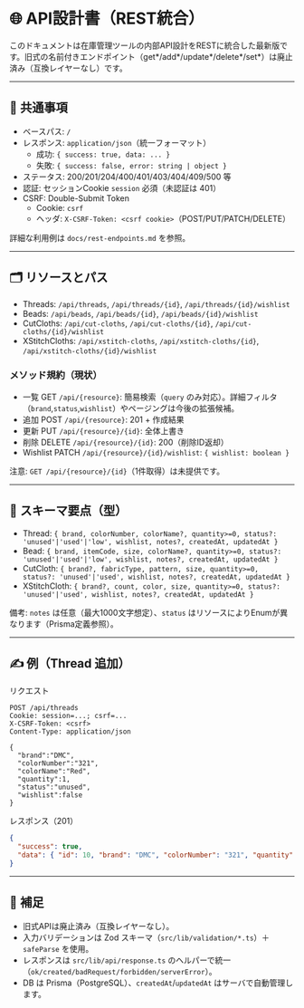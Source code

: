 # 🌐 API設計書（REST統合）

このドキュメントは在庫管理ツールの内部API設計をRESTに統合した最新版です。旧式の名前付きエンドポイント（get*/add*/update*/delete*/set*）は廃止済み（互換レイヤーなし）です。

---

## 📘 共通事項

- ベースパス: `/`
- レスポンス: `application/json`（統一フォーマット）
  - 成功: `{ success: true, data: ... }`
  - 失敗: `{ success: false, error: string | object }`
- ステータス: 200/201/204/400/401/403/404/409/500 等
- 認証: セッションCookie `session` 必須（未認証は 401）
- CSRF: Double-Submit Token
  - Cookie: `csrf`
  - ヘッダ: `X-CSRF-Token: <csrf cookie>`（POST/PUT/PATCH/DELETE）

詳細な利用例は `docs/rest-endpoints.md` を参照。

---

## 🗂️ リソースとパス

- Threads: `/api/threads`, `/api/threads/{id}`, `/api/threads/{id}/wishlist`
- Beads: `/api/beads`, `/api/beads/{id}`, `/api/beads/{id}/wishlist`
- CutCloths: `/api/cut-cloths`, `/api/cut-cloths/{id}`, `/api/cut-cloths/{id}/wishlist`
- XStitchCloths: `/api/xstitch-cloths`, `/api/xstitch-cloths/{id}`, `/api/xstitch-cloths/{id}/wishlist`

### メソッド規約（現状）

- 一覧 GET `/api/{resource}`: 簡易検索（`query` のみ対応）。詳細フィルタ（`brand`,`status`,`wishlist`）やページングは今後の拡張候補。
- 追加 POST `/api/{resource}`: 201 + 作成結果
- 更新 PUT `/api/{resource}/{id}`: 全体上書き
- 削除 DELETE `/api/{resource}/{id}`: 200（削除ID返却）
- Wishlist PATCH `/api/{resource}/{id}/wishlist`: `{ wishlist: boolean }`

注意: `GET /api/{resource}/{id}`（1件取得）は未提供です。

---

## 🧵 スキーマ要点（型）

- Thread: `{ brand, colorNumber, colorName?, quantity>=0, status?: 'unused'|'used'|'low', wishlist, notes?, createdAt, updatedAt }`
- Bead: `{ brand, itemCode, size, colorName?, quantity>=0, status?: 'unused'|'used'|'low', wishlist, notes?, createdAt, updatedAt }`
- CutCloth: `{ brand?, fabricType, pattern, size, quantity>=0, status?: 'unused'|'used', wishlist, notes?, createdAt, updatedAt }`
- XStitchCloth: `{ brand?, count, color, size, quantity>=0, status?: 'unused'|'used', wishlist, notes?, createdAt, updatedAt }`

備考: `notes` は任意（最大1000文字想定）、`status` はリソースによりEnumが異なります（Prisma定義参照）。

---

## ✍️ 例（Thread 追加）

リクエスト

```http
POST /api/threads
Cookie: session=...; csrf=...
X-CSRF-Token: <csrf>
Content-Type: application/json

{
  "brand":"DMC",
  "colorNumber":"321",
  "colorName":"Red",
  "quantity":1,
  "status":"unused",
  "wishlist":false
}
```

レスポンス（201）

```json
{
  "success": true,
  "data": { "id": 10, "brand": "DMC", "colorNumber": "321", "quantity": 1, "status": "unused", "wishlist": false }
}
```

---

## 📝 補足

- 旧式APIは廃止済み（互換レイヤーなし）。
- 入力バリデーションは Zod スキーマ（`src/lib/validation/*.ts`）＋ `safeParse` を使用。
- レスポンスは `src/lib/api/response.ts` のヘルパーで統一（`ok/created/badRequest/forbidden/serverError`）。
- DB は Prisma（PostgreSQL）、`createdAt`/`updatedAt` はサーバで自動管理します。
